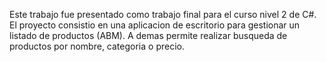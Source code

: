 Este trabajo fue presentado como trabajo final para el curso nivel 2 de C#. El proyecto consistio en una aplicacion de escritorio para gestionar un listado de productos (ABM). A demas permite realizar busqueda de productos por nombre, categoria o precio.
